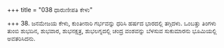 +++
title = "038 ಧಾರುಣೀಪತಿ ಕೇಳು"

+++
38. ಜನಮೇಜಯ ಕೇಳು, ಕುಂತೀನಾರಿ ಗರ್ಭವನ್ನು ಧರಿಸಿ ಹರ್ಷದ ಭಾರದಲ್ಲಿ ತಗ್ಗಿದಳು. ಒಂಬತ್ತು ತಿಂಗಳು ತುಂಬಿ ಶುಭದಿನ, ಶುಭವಾರ, ಶುಭನಕ್ಷತ್ರ, ಶುಭಲಗ್ನದಲ್ಲಿ ಚಂದ್ರ ವಂಶವನ್ನು ಬೆಳಸುವ ಸುಕುಮಾರನು ಭೂಮಿಯಲ್ಲಿ ಅವತರಿಸಿದನು.